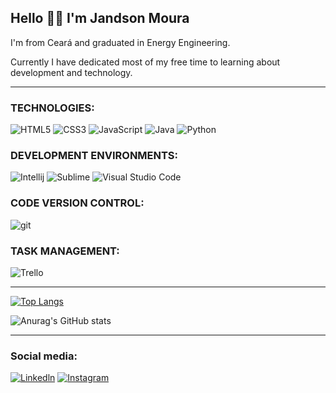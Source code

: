 ## Hello :raising_hand_man: I'm Jandson Moura
 
I'm from Ceará and graduated in Energy Engineering.

Currently I have dedicated most of my free time to learning about development and technology.
___________________________________

### TECHNOLOGIES: 
![HTML5](	https://img.shields.io/badge/HTML5-E34F26?style=for-the-badge&logo=html5&logoColor=white)
![CSS3](https://img.shields.io/badge/CSS3-1572B6?style=for-the-badge&logo=css3&logoColor=white)
![JavaScript](	https://img.shields.io/badge/JavaScript-F7DF1E?style=for-the-badge&logo=javascript&logoColor=black)
![Java](	https://img.shields.io/badge/Java-ED8B00?style=for-the-badge&logo=java&logoColor=white)
![Python](https://img.shields.io/badge/Python-3776AB?style=for-the-badge&logo=python&logoColor=white)

### DEVELOPMENT ENVIRONMENTS: 
![Intellij](https://img.shields.io/badge/IntelliJ_IDEA-000000.svg?style=for-the-badge&logo=intellij-idea&logoColor=white)
![Sublime](https://img.shields.io/badge/sublime_text-%23575757.svg?&style=for-the-badge&logo=sublime-text&logoColor=important)
![Visual Studio Code](https://img.shields.io/badge/Visual%20Studio%20Code-0078d7.svg?style=for-the-badge&logo=visual-studio-code&logoColor=white)

### CODE VERSION CONTROL: 
![git](https://img.shields.io/badge/GIT-E44C30?style=for-the-badge&logo=git&logoColor=white)

### TASK MANAGEMENT: 
![Trello](https://img.shields.io/badge/Trello-0052CC?style=for-the-badge&logo=trello&logoColor=white)
___________________________________
[![Top Langs](https://github-readme-stats.vercel.app/api/top-langs/?username=Jandson1&theme=blue-green&layout=compact)](https://github.com/anuraghazra/github-readme-stats)

![Anurag's GitHub stats](https://github-readme-stats.vercel.app/api?username=Jandson1&show_icons=true&theme=blue-green)
___________________________________
### Social media:
[![Linkedln](	https://img.shields.io/badge/LinkedIn-0077B5?style=for-the-badge&logo=linkedin&logoColor=white)](https://www.linkedin.com/in/jandsonmoura/)
[![Instagram](https://img.shields.io/badge/Instagram-E4405F?style=for-the-badge&logo=instagram&logoColor=white)](https://www.instagram.com/jandsonmoura1/)
